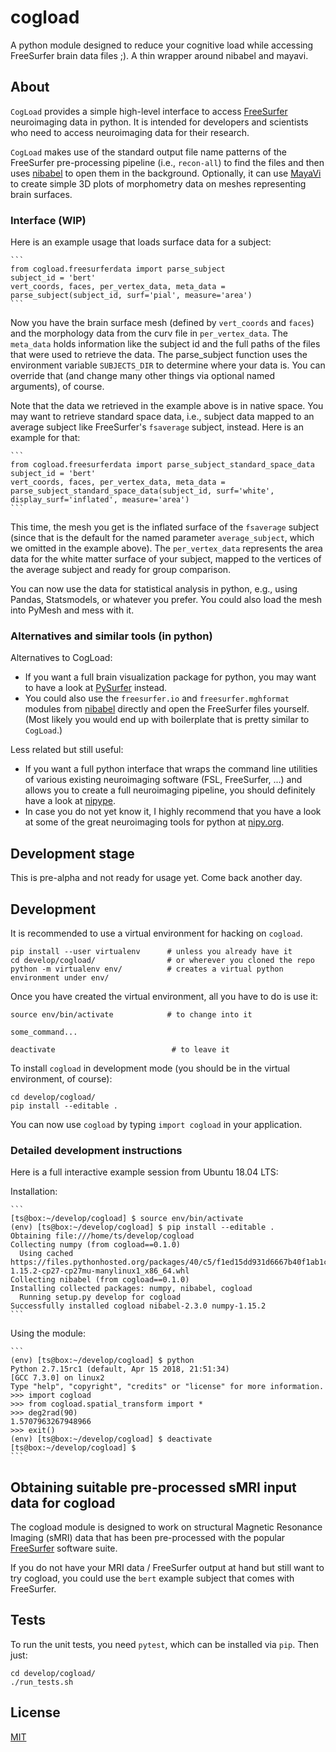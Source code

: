# cogload
A python module designed to reduce your cognitive load while accessing FreeSurfer brain data files ;). A thin wrapper around nibabel and mayavi.

## About

`CogLoad` provides a simple high-level interface to access [FreeSurfer](https://surfer.nmr.mgh.harvard.edu/) neuroimaging data in python. It is intended for developers and scientists who need to access neuroimaging data for their research.

`CogLoad` makes use of the standard output file name patterns of the FreeSurfer pre-processing pipeline (i.e., `recon-all`) to find the files and then uses [nibabel](http://nipy.org/nibabel/) to open them in the background. Optionally, it can use [MayaVi](http://code.enthought.com/pages/mayavi-project.html) to create simple 3D plots of morphometry data on meshes representing brain surfaces.


### Interface (WIP)

Here is an example usage that loads surface data for a subject:

    ```
    from cogload.freesurferdata import parse_subject
    subject_id = 'bert'
    vert_coords, faces, per_vertex_data, meta_data = parse_subject(subject_id, surf='pial', measure='area')
    ```
Now you have the brain surface mesh (defined by `vert_coords` and `faces`) and the morphology data from the curv file in `per_vertex_data`. The `meta_data` holds information like the subject id and the full paths of the files that were used to retrieve the data. The parse_subject function uses the environment variable `SUBJECTS_DIR` to determine where your data is. You can override that (and change many other things via optional named arguments), of course.

Note that the data we retrieved in the example above is in native space. You may want to retrieve standard space data, i.e., subject data mapped to an average subject like FreeSurfer's `fsaverage` subject, instead. Here is an example for that:

    ```
    from cogload.freesurferdata import parse_subject_standard_space_data
    subject_id = 'bert'
    vert_coords, faces, per_vertex_data, meta_data = parse_subject_standard_space_data(subject_id, surf='white', display_surf='inflated', measure='area')
    ```

This time, the mesh you get is the inflated surface of the `fsaverage` subject (since that is the default for the named parameter `average_subject`, which we omitted in the example above). The `per_vertex_data` represents the area data for the white matter surface of your subject, mapped to the vertices of the average subject and ready for group comparison.

You can now use the data for statistical analysis in python, e.g., using Pandas, Statsmodels, or whatever you prefer. You could also load the mesh into PyMesh and mess with it.

### Alternatives and similar tools (in python)

Alternatives to CogLoad:

- If you want a full brain visualization package for python, you may want to have a look at [PySurfer](https://pysurfer.github.io/) instead.
- You could also use the `freesurfer.io` and `freesurfer.mghformat` modules from [nibabel](http://nipy.org/nibabel/) directly and open the FreeSurfer files yourself. (Most likely you would end up with boilerplate that is pretty similar to `CogLoad`.)

Less related but still useful:

- If you want a full python interface that wraps the command line utilities of various existing neuroimaging software (FSL, FreeSurfer, ...) and allows you to create a full neuroimaging pipeline, you should definitely have a look at [nipype](http://nipy.org/packages/nipype/index.html).
- In case you do not yet know it, I highly recommend that you have a look at some of the great neuroimaging tools for python at [nipy.org](http://nipy.org/).


## Development stage

This is pre-alpha and not ready for usage yet. Come back another day.

## Development

It is recommended to use a virtual environment for hacking on `cogload`.

    pip install --user virtualenv      # unless you already have it
    cd develop/cogload/                # or wherever you cloned the repo
    python -m virtualenv env/          # creates a virtual python environment under env/


Once you have created the virtual environment, all you have to do is use it:

    source env/bin/activate            # to change into it

    some_command...

    deactivate                          # to leave it


To install `cogload` in development mode (you should be in the virtual environment, of course):

    cd develop/cogload/
    pip install --editable .

You can now use `cogload` by typing `import cogload` in your application.

### Detailed development instructions

Here is a full interactive example session from Ubuntu 18.04 LTS:

Installation:

    ```
    [ts@box:~/develop/cogload] $ source env/bin/activate
    (env) [ts@box:~/develop/cogload] $ pip install --editable .
    Obtaining file:///home/ts/develop/cogload
    Collecting numpy (from cogload==0.1.0)
      Using cached https://files.pythonhosted.org/packages/40/c5/f1ed15dd931d6667b40f1ab1c2fe1f26805fc2b6c3e25e45664f838de9d0/numpy-1.15.2-cp27-cp27mu-manylinux1_x86_64.whl
    Collecting nibabel (from cogload==0.1.0)
    Installing collected packages: numpy, nibabel, cogload
      Running setup.py develop for cogload
    Successfully installed cogload nibabel-2.3.0 numpy-1.15.2
    ```

Using the module:

    ```
    (env) [ts@box:~/develop/cogload] $ python
    Python 2.7.15rc1 (default, Apr 15 2018, 21:51:34)
    [GCC 7.3.0] on linux2
    Type "help", "copyright", "credits" or "license" for more information.
    >>> import cogload
    >>> from cogload.spatial_transform import *
    >>> deg2rad(90)
    1.5707963267948966
    >>> exit()
    (env) [ts@box:~/develop/cogload] $ deactivate
    [ts@box:~/develop/cogload] $
    ```

## Obtaining suitable pre-processed sMRI input data for cogload

The cogload module is designed to work on structural Magnetic Resonance Imaging (sMRI) data that has been pre-processed with the popular [FreeSurfer](https://surfer.nmr.mgh.harvard.edu/) software suite.

If you do not have your MRI data / FreeSurfer output at hand but still want to try cogload, you could use the `bert` example subject that comes with FreeSurfer.

## Tests

To run the unit tests, you need `pytest`, which can be installed via `pip`. Then just:

    cd develop/cogload/
    ./run_tests.sh

## License

[MIT](https://opensource.org/licenses/MIT)
